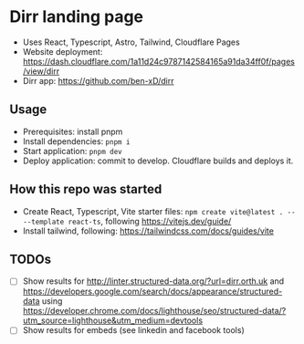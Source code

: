 # Dirr landing page

- Uses React, Typescript, Astro, Tailwind, Cloudflare Pages
- Website deployment: https://dash.cloudflare.com/1a11d24c9787142584165a91da34ff0f/pages/view/dirr 
- Dirr app: https://github.com/ben-xD/dirr

## Usage

- Prerequisites: install pnpm
- Install dependencies: `pnpm i`
- Start application: `pnpm dev`
- Deploy application: commit to develop. Cloudflare builds and deploys it.

## How this repo was started
- Create React, Typescript, Vite starter files: `npm create vite@latest . -- --template react-ts`, following https://vitejs.dev/guide/
- Install tailwind, following: https://tailwindcss.com/docs/guides/vite

## TODOs

- [ ] Show results for http://linter.structured-data.org/?url=dirr.orth.uk and https://developers.google.com/search/docs/appearance/structured-data using https://developer.chrome.com/docs/lighthouse/seo/structured-data/?utm_source=lighthouse&utm_medium=devtools
- [ ] Show results for embeds (see linkedin and facebook tools)